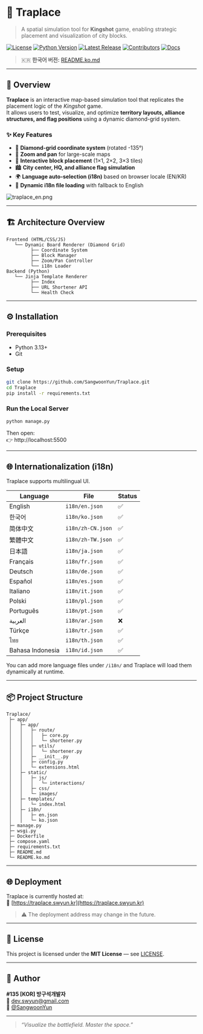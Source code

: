 # 🎯 Traplace

> A spatial simulation tool for **Kingshot** game, enabling strategic placement and visualization of city blocks.

[![License](https://img.shields.io/github/license/SangwoonYun/Traplace.svg)](LICENSE)
[![Python Version](https://img.shields.io/badge/python-3.13+-blue.svg)]()
[![Latest Release](https://img.shields.io/github/v/release/SangwoonYun/Traplace?include_prereleases&sort=semver)](https://github.com/SangwoonYun/Traplace/releases)
[![Contributors](https://img.shields.io/github/contributors/SangwoonYun/Traplace.svg)]()
[![Docs](https://img.shields.io/badge/docs-available-brightgreen.svg)]()

> 🇰🇷 **한국어 버전:** [README.ko.md](README.ko.md)

---

## 🧭 Overview

**Traplace** is an interactive map-based simulation tool that replicates the placement logic of the _Kingshot_ game.  
It allows users to test, visualize, and optimize **territory layouts, alliance structures, and flag positions** using a dynamic diamond-grid system.

### ✨ Key Features

- 🧱 **Diamond-grid coordinate system** (rotated -135°)
- 🧭 **Zoom and pan** for large-scale maps
- 🧩 **Interactive block placement** (1×1, 2×2, 3×3 tiles)
- 🏙️ **City center, HQ, and alliance flag simulation**
- 🌍 **Language auto-selection (i18n)** based on browser locale (EN/KR)
- 💾 **Dynamic i18n file loading** with fallback to English

![traplace_en.png](https://github.com/user-attachments/assets/ae8dc648-e31b-44a9-89b4-36fe7f5a0a47)

---

## 🏗️ Architecture Overview

```
Frontend (HTML/CSS/JS)
   └── Dynamic Board Renderer (Diamond Grid)
         ├── Coordinate System
         ├── Block Manager
         ├── Zoom/Pan Controller
         └── i18n Loader
Backend (Python)
   └── Jinja Template Renderer
         ├── Index
         ├── URL Shortener API
         └── Health Check
```

---

## ⚙️ Installation

### Prerequisites

- Python 3.13+
- Git

### Setup

```bash
git clone https://github.com/SangwoonYun/Traplace.git
cd Traplace
pip install -r requirements.txt
```

### Run the Local Server

```bash
python manage.py
```

Then open:  
👉 http://localhost:5500

---

## 🌐 Internationalization (i18n)

Traplace supports multilingual UI.

| Language         | File              | Status |
| ---------------- | ----------------- | ------ |
| English          | `i18n/en.json`    | ✅     |
| 한국어           | `i18n/ko.json`    | ✅     |
| 简体中文         | `i18n/zh-CN.json` | ✅     |
| 繁體中文         | `i18n/zh-TW.json` | ✅     |
| 日本語           | `i18n/ja.json`    | ✅     |
| Français         | `i18n/fr.json`    | ✅     |
| Deutsch          | `i18n/de.json`    | ✅     |
| Español          | `i18n/es.json`    | ✅     |
| Italiano         | `i18n/it.json`    | ✅     |
| Polski           | `i18n/pl.json`    | ✅     |
| Português        | `i18n/pt.json`    | ✅     |
| العربية          | `i18n/ar.json`    | ❌     |
| Türkçe           | `i18n/tr.json`    | ✅     |
| ไทย              | `i18n/th.json`    | ✅     |
| Bahasa Indonesia | `i18n/id.json`    | ✅     |

You can add more language files under `/i18n/` and Traplace will load them dynamically at runtime.

---

## 📦 Project Structure

```
Traplace/
 ├─ app/
 │   ├─ app/
 │   │   ├─ route/
 │   │   │   ├─ core.py
 │   │   │   └─ shortener.py
 │   │   ├─ utils/
 │   │   │   └─ shortener.py
 │   │   ├─ __init__.py
 │   │   ├─ config.py
 │   │   └─ extensions.html
 │   ├─ static/
 │   │   ├─ js/
 │   │   │   └─ interactions/
 │   │   ├─ css/
 │   │   └─ images/
 │   ├─ templates/
 │   │   └─ index.html
 │   ├─ i18n/
 │   │   ├─ en.json
 │   │   └─ ko.json
 ├─ manage.py
 ├─ wsgi.py
 ├─ Dockerfile
 ├─ compose.yaml
 ├─ requirements.txt
 ├─ README.md
 └─ README.ko.md
```

---

## 🌐 Deployment

Traplace is currently hosted at:  
🔗 [https://traplace.swyun.kr](https://traplace.swyun.kr)

> ⚠️ The deployment address may change in the future.

---

## 🧾 License

This project is licensed under the **MIT License** — see [LICENSE](LICENSE).

---

## 👤 Author

**#135 [KOR] 방구석개발자**  
📧 dev.swyun@gmail.com  
🐙 [@SangwoonYun](https://github.com/SangwoonYun)

---

> _“Visualize the battlefield. Master the space.”_
